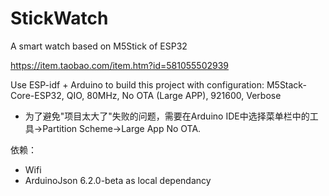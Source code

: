 # StickWatch
A smart watch based on M5Stick of ESP32

https://item.taobao.com/item.htm?id=581055502939

Use ESP-idf + Arduino to build this project with configuration:
M5Stack-Core-ESP32, QIO, 80MHz, No OTA (Large APP), 921600, Verbose

* 为了避免"项目太大了"失败的问题，需要在Arduino IDE中选择菜单栏中的工具->Partition Scheme->Large App No OTA.

依赖：
- Wifi
- ArduinoJson 6.2.0-beta as local dependancy
